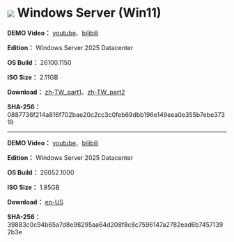 # <img src="/icons/windows-server.svg"> Windows Server (Win11)

**DEMO Video：** [youtube](https://www.youtube.com/watch?v=CRG6ln52m-4)、[bilibili](https://www.bilibili.com/video/BV1ot8MeDEEW/)

**Edition：** Windows Server 2025 Datacenter

**OS Build：** 26100.1150

**ISO Size：** 2.11GB

**Download：** [zh-TW_part1](https://github.com/WhatTheBlock/WindowsSimplify/releases/download/s2025.240720/s2025_26100.1150_240720.part1.rar)、[zh-TW_part2](https://github.com/WhatTheBlock/WindowsSimplify/releases/download/s2025.240720/s2025_26100.1150_240720.part2.rar)

**SHA-256：** 0887736f214a816f702bae20c2cc3c0feb69dbb196e149eea0e355b7ebe37319

----

**DEMO Video：** [youtube](https://www.youtube.com/watch?v=jZdomH4ijBM)、[bilibili](https://www.bilibili.com/video/BV1Du4m1A7Mk/)

**Edition：** Windows Server 2025 Datacenter

**OS Build：** 26052.1000

**ISO Size：** 1.85GB

**Download：** [en-US](https://github.com/WhatTheBlock/WindowsSimplify/releases/download/iso/s2025_26052.1000_en_240221.iso)

**SHA-256：** 39883c0c94b65a7d8e98295aa64d208f8c8c7596147a2782ead6b74571392b3e
